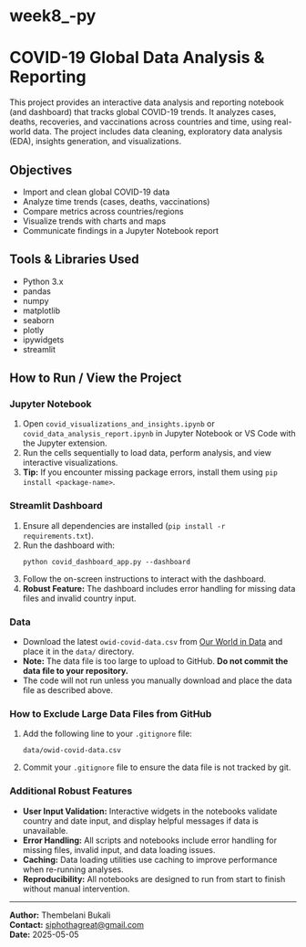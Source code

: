 # week8_-py

# COVID-19 Global Data Analysis & Reporting

This project provides an interactive data analysis and reporting notebook (and dashboard) that tracks global COVID-19 trends. It analyzes cases, deaths, recoveries, and vaccinations across countries and time, using real-world data. The project includes data cleaning, exploratory data analysis (EDA), insights generation, and visualizations.

## Objectives

- Import and clean global COVID-19 data
- Analyze time trends (cases, deaths, vaccinations)
- Compare metrics across countries/regions
- Visualize trends with charts and maps
- Communicate findings in a Jupyter Notebook report

## Tools & Libraries Used

- Python 3.x
- pandas
- numpy
- matplotlib
- seaborn
- plotly
- ipywidgets
- streamlit

## How to Run / View the Project

### Jupyter Notebook

1. Open `covid_visualizations_and_insights.ipynb` or `covid_data_analysis_report.ipynb` in Jupyter Notebook or VS Code with the Jupyter extension.
2. Run the cells sequentially to load data, perform analysis, and view interactive visualizations.
3. **Tip:** If you encounter missing package errors, install them using `pip install <package-name>`.

### Streamlit Dashboard

1. Ensure all dependencies are installed (`pip install -r requirements.txt`).
2. Run the dashboard with:
   ```
   python covid_dashboard_app.py --dashboard
   ```
3. Follow the on-screen instructions to interact with the dashboard.
4. **Robust Feature:** The dashboard includes error handling for missing data files and invalid country input.

### Data

- Download the latest `owid-covid-data.csv` from [Our World in Data](https://github.com/owid/covid-19-data/tree/master/public/data) and place it in the `data/` directory.
- **Note:** The data file is too large to upload to GitHub. **Do not commit the data file to your repository.**
- The code will not run unless you manually download and place the data file as described above.

### How to Exclude Large Data Files from GitHub

1. Add the following line to your `.gitignore` file:
   ```
   data/owid-covid-data.csv
   ```
2. Commit your `.gitignore` file to ensure the data file is not tracked by git.

### Additional Robust Features

- **User Input Validation:** Interactive widgets in the notebooks validate country and date input, and display helpful messages if data is unavailable.
- **Error Handling:** All scripts and notebooks include error handling for missing files, invalid input, and data loading issues.
- **Caching:** Data loading utilities use caching to improve performance when re-running analyses.
- **Reproducibility:** All notebooks are designed to run from start to finish without manual intervention.

---

**Author:** Thembelani Bukali  
**Contact:** siphothagreat@gmail.com  
**Date:** 2025-05-05


